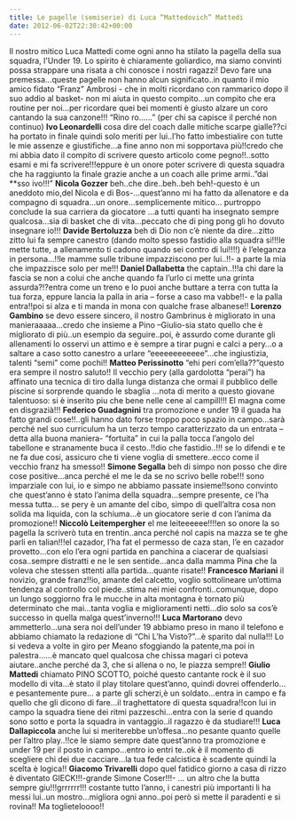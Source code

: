 ```yaml
---
title: Le pagelle (semiserie) di Luca “Mattedovich” Mattedi
date: 2012-06-02T22:30:42+00:00
---
```

Il nostro mitico Luca Mattedi come ogni anno ha stilato la pagella della sua squadra, l'Under 19. Lo spirito è chiaramente goliardico, ma siamo convinti possa strappare una risata a chi conosce i nostri ragazzi! Devo fare una premessa…queste pagelle non hanno alcun significato..in quanto il mio amico fidato “Franz” Ambrosi - che in molti ricordano con rammarico dopo il suo addio al basket- non mi aiuta in questo compito…un compito che era routine per noi…per ricordare quei bei momenti è giusto alzare un coro cantando la sua canzone!!! “Rino ro……” (per chi sa capisce il perché non continuo)
**Ivo Leonardelli** cosa dire del coach dalle mitiche scarpe gialle??ci ha portato in finale quindi solo meriti per lui..l’ho fatto imbestialire con tutte le mie assenze e giustifiche…a fine anno non mi sopportava più!!credo che mi abbia dato il compito di scrivere questo articolo come pegno!!..sotto esami e mi fa scrivere!!!eppure è un onore poter scrivere di questa squadra che ha raggiunto la finale grazie anche a un coach alle prime armi..”dai **sso ivo!!!”
**Nicola Gozzer** beh..che dire..beh..beh beh!-questo è un aneddoto mio,del Nicola e di Bos-…quest’anno mi ha fatto da allenatore e da compagno di squadra…un onore…semplicemente mitico… purtroppo conclude la sua carriera da giocatore …a tutti quanti ha insegnato sempre qualcosa…sia di basket che di vita…peccato che di ping pong gli ho dovuto insegnare io!!!
**Davide Bertoluzza** beh di Dio non c’è niente da dire…zitto zitto lui fa sempre canestro (dando molto spesso fastidio alla squadra si!!!le mette tutte, a allenamento ti cadono quando sei contro di lui!!!!) è l’eleganza in persona…!!le mamme sulle tribune impazziscono per lui..!!- a parte la mia che impazzisce solo per me!!!
**Daniel Dallabetta** the captain..!!!a chi dare la fascia se non a colui che anche quando fa l’urlo ci mette una grinta assurda?!?entra come un treno e lo puoi anche buttare a terra con tutta la tua forza, eppure lancia la palla in aria – forse a caso ma vabbe!!- e la palla entra!!poi si alza e ti manda in mona con qualche frase albanese!!
**Lorenzo Gambino** se devo essere sincero, il nostro Gambrinus è migliorato in una manieraaaaa…credo che insieme a Pino –Giulio-sia stato quello che è migliorato di più..un esempio da seguire..poi, è assurdo come durante gli allenamenti lo osservi un attimo e è sempre a tirar pugni e calci a pery…o a saltare a caso sotto canestro a urlare “eeeeeeeeeeee”…che ingiustizia, talenti “semi” come pochi!!
**Matteo Perissinotto** “ehi peri com’ella??”questo era sempre il nostro saluto!! Il vecchio pery (alla gardolotta “perai”) ha affinato una tecnica di tiro dalla lunga distanza che ormai il pubblico delle piscine si sorprende quando le sbaglia …nota di merito a questo giovane talentuoso: si è inserito piu che bene nelle cene al campill!!! El magna come en disgrazià!!!
**Federico Guadagnini** tra promozione e under 19 il guada ha fatto grandi cose!!..gli hanno dato forse troppo poco spazio in campo…sarà perché nel suo curriculum ha un terzo tempo caratterizzato da un entrata – detta alla buona maniera- “fortuita” in cui la palla tocca l’angolo del tabellone e stranamente buca il cesto..!!dio che fastidio..!!! se lo difendi e te ne fa due cosi, assicuro che ti viene voglia di smettere..ecco come il vecchio franz ha smesso!!
**Simone Segalla** beh di simpo non posso che dire cose positive…anca perché el me le da se no scrivo belle robe!!! sono imparziale con lui, io e simpo ne abbiamo passate insieme!!sono convinto che quest’anno è stato l’anima della squadra…sempre presente, ce l’ha messa tutta… se pery è un amante del cibo, simpo di quell’altra cosa non solida ma liquida, con la schiuma…è un giocatore serie d con l’anima da promozione!!
**Niccolò Leitempergher** el me leiteeeeee!!!!en so onore la so pagella la scriverò tuta en trentin..anca perché nol capis na mazza se te ghe parli en talian!!!el cazador, l’ha fat el permesso de caza stan, l’e en cazador provetto…con elo l’era ogni partida en panchina a ciacerar de qualsiasi cosa..sempre distratti e ne le sen sentide…anca dalla mamma Pina che la voleva che stessen sttenti alla partida…quante risate!!
**Francesco Mariani** il novizio, grande franz!!io, amante del calcetto, voglio sottolineare un’ottima tendenza al controllo col piede..stima nei miei confronti..comunque, dopo un lungo soggiorno fra le mucche in alta montagna è tornato più determinato che mai…tanta voglia e miglioramenti netti…dio solo sa cos’è successo in quella malga quest’inverno!!!
**Luca Martorano** devo ammetterlo…una sera noi dell’under 19 abbiamo preso in mano il telefono e abbiamo chiamato la redazione di “Chi L’ha Visto?”…è sparito dal nulla!!! Lo si vedeva a volte in giro per Meano sfoggiando la patente,ma poi in palestra……è mancato quel qualcosa che chissa magari ci poteva aiutare..anche perché da 3, che si allena o no, le piazza sempre!!
 **Giulio Mattedi** chiamato PINO SCOTTO, poiché questo cantante rock è il suo modello di vita…è stato il play titolare quest’anno, quindi dovrei offenderlo…e pesantemente pure… a parte gli scherzi,è un soldato…entra in campo e fa quello che gli dicono di fare…il traghettatore di questa squadra!!con lui in campo la squadra tiene dei ritmi pazzeschi…entra con la serie d quando sono sotto e porta la squadra in vantaggio..il ragazzo è da studiare!!!
 **Luca Dallapiccola** anche lui si meriterebbe un’offesa…no pesante quanto quelle per l’altro play..!!ce le siamo sempre date quest’anno tra promozione e under 19 per il posto in campo…entro io entri te..ok è il momento di scegliere chi dei due cacciare…la tua fede calcistica è scadente quindi la scelta è logica!!
 **Giacomo Trivarelli** dopo quel fatidico giorno a casa di rizzo è diventato GIECK!!!-grande Simone Coser!!!- … un altro che la butta sempre giu!!!grrrrrr!!! costante tutto l’anno, i canestri più importanti li ha messi lui..un mostro…migliora ogni anno..poi però si mette il paradenti e si rovina!! Ma toglieteloooo!!
